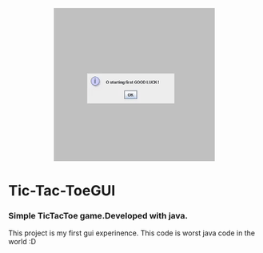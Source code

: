 
<p align="center">
  <img  src="https://raw.githubusercontent.com/melihi/Tic-Tac-ToeGUI/master/screens.gif">
</p>


# Tic-Tac-ToeGUI
### Simple TicTacToe game.Developed with java.

This project is my first gui experinence.
This code is worst java code in the world :D
 
 
 
